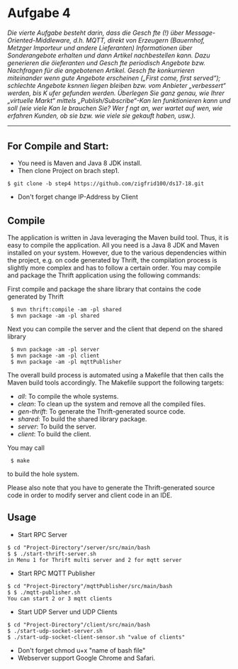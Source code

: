 # Aufgabe 4
_Die vierte Aufgabe besteht darin, dass die Gesch fte (!) über Message-Oriented-Middleware, d.h. MQTT, 
direkt von Erzeugern (Bauernhof, Metzger Importeur und andere Lieferanten) Informationen 
über Sonderangebote erhalten und dann Artikel nachbestellen kann. Dazu generieren die öieferanten 
und Gesch fte periodisch Angebote bzw. Nachfragen für die angebotenen Artikel. Gesch fte konkurrieren 
miteinander wenn gute Angebote erscheinen („First come, first served“); schlechte Angebote ksnnen 
liegen bleiben bzw. vom Anbieter „verbessert“ werden, bis K ufer gefunden werden. Überlegen Sie ganz genau, 
wie Ihrer „virtuelle Markt“ mittels „Publish/Subscribe“-Kan len funktionieren kann und soll 
(wie viele Kan le brauchen Sie? Wer f ngt an, wer wartet auf wen, wie erfahren Kunden, ob sie bzw. 
wie viele sie gekauft haben, usw.)._

----------------------------------------------------------------------------------
######
## For Compile and Start: 

* You need is Maven and Java 8 JDK install.
* Then clone Project on brach step1.

```
$ git clone -b step4 https://github.com/zigfrid100/ds17-18.git
```
* Don't forget change IP-Address by Client 
######

## Compile

The application is written in Java leveraging the Maven build tool. Thus, it is easy to compile the application. All you need is a Java 8 JDK and Maven installed on your system. However, due to the various dependencies within the project, e.g. on code generated by Thrift, the compilation process is slightly more complex and has to follow a certain order. You may compile and package the Thrift application using the following commands:

First compile and package the share library that contains the code generated by Thrift 

```
 $ mvn thrift:compile -am -pl shared
 $ mvn package -am -pl shared
```

Next you can compile the server and the client that depend on the shared library

```
 $ mvn package -am -pl server
 $ mvn package -am -pl client
 $ mvn package -am -pl mqttPublisher
```

The overall build process is automated using a Makefile that then calls the Maven build tools accordingly. The Makefile support the following targets:

* _all_: To compile the whole systems.
* _clean_: To clean up the system and remove all the compiled files.
* _gen-thrift_: To generate the Thrift-generated source code.
* _shared_: To build the shared library package.
* _server_: To build the server.
* _client_: To build the client.

You may call

```
 $ make
``` 

to build the hole system.

Please also note that you have to generate the Thrift-generated source code in order to modify server and client code in an IDE.


## Usage


* Start RPC Server
```
$ cd "Project-Directory"/server/src/main/bash
$ $ ./start-thrift-server.sh 
in Menu 1 for Thrift multi server and 2 for mqtt server
```
* Start RPC MQTT Publisher
```
$ cd "Project-Directory"/mqttPublisher/src/main/bash
$ $ ./mqtt-publisher.sh 
You can start 2 or 3 mqtt clients 
```

* Start UDP Server und UDP Clients
```
$ cd "Project-Directory"/client/src/main/bash
$ ./start-udp-socket-server.sh  
$ ./start-udp-socket-client-sensor.sh "value of clients"
```
* Don't forget chmod u+x "name of bash file"
* Webserver support Google Chrome and Safari.